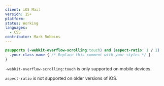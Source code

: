 ```yaml
---
client: iOS Mail
version: 15+
platform:
status: Working
languages:
  - CSS
contributor: Mark Robbins
---
```


```css
@supports (-webkit-overflow-scrolling:touch) and (aspect-ratio: 1 / 1) {
  .your-class-name { /* Replace this comment with your styles */ }
}
```

`-webkit-overflow-scrolling:touch` is only supported on mobile devices.

`aspect-ratio` is not supported on older versions of iOS.
